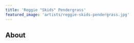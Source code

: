 ```yaml
---
title: 'Reggie "Skids" Pendergrass'
featured_image: 'artists/reggie-skids-pendergrass.jpg'
---
```


## About


